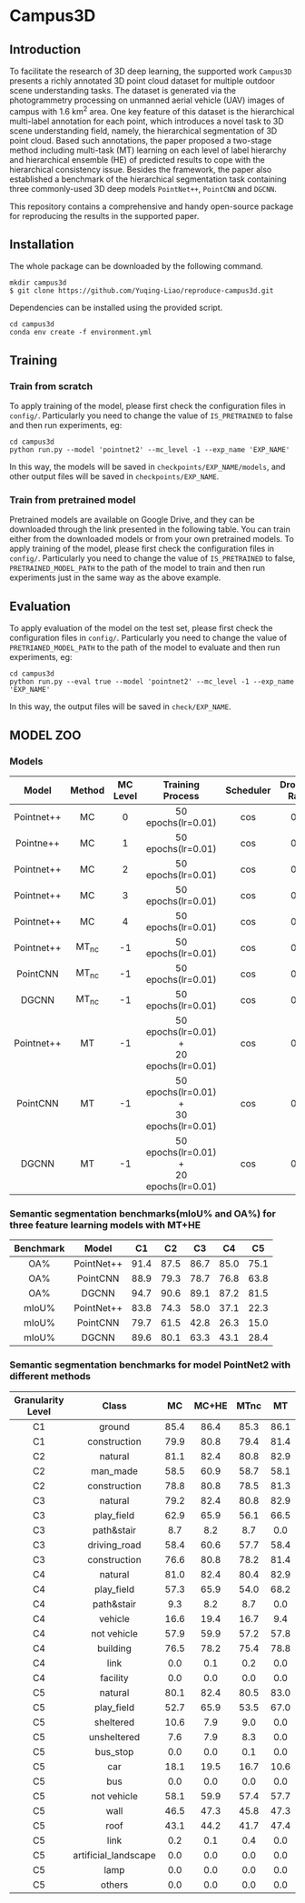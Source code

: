 # Campus3D
## Introduction
To facilitate the research of 3D deep learning, the supported work `Campus3D` presents a richly annotated 3D point cloud dataset for multiple outdoor scene understanding tasks. The dataset is generated via the photogrammetry processing on unmanned aerial vehicle (UAV) images of campus with 1.6 km<sup>2</sup> area. One key feature of this dataset is the hierarchical multi-label annotation for each point, which introduces a novel task to 3D scene understanding field, namely, the hierarchical segmentation of 3D point cloud. Based such annotations, the paper proposed a two-stage method including multi-task (MT) learning on each level of label hierarchy and hierarchical ensemble (HE) of predicted results to cope with the hierarchical consistency issue. Besides the framework, the paper also established a benchmark of the hierarchical segmentation task containing three commonly-used 3D deep models `PointNet++`, `PointCNN` and `DGCNN`. 

This repository contains a comprehensive and handy open-source package for reproducing the results in the supported paper.
## Installation
The whole package can be downloaded by the following command.
```
mkdir campus3d
$ git clone https://github.com/Yuqing-Liao/reproduce-campus3d.git
```
Dependencies can be installed using the provided script.
```
cd campus3d
conda env create -f environment.yml
```
## Training
### Train from scratch
To apply training of the model, please first check the configuration files in `config/`. Particularly you need to change the value of `IS_PRETRAINED` to false and then run experiments, eg:
```
cd campus3d
python run.py --model 'pointnet2' --mc_level -1 --exp_name 'EXP_NAME'
```
In this way, the models will be saved in `checkpoints/EXP_NAME/models`, and other output files will be saved in `checkpoints/EXP_NAME`.
### Train from pretrained model
Pretrained models are available on Google Drive, and they can be downloaded through the link presented in the following table. You can train either from the downloaded models or from your own pretrained models. To apply training of the model, please first check the configuration files in `config/`. Particularly you need to change the value of `IS_PRETRAINED` to false, `PRETRAINED_MODEL_PATH` to the path of the model to train and then run experiments just in the same way as the above example.
## Evaluation
To apply evaluation of the model on the test set, please first check the configuration files in `config/`. Particularly you need to change the value of `PRETRIANED_MODEL_PATH` to the path of the model to evaluate and then run experiments, eg:
```
cd campus3d
python run.py --eval true --model 'pointnet2' --mc_level -1 --exp_name 'EXP_NAME'
```
In this way, the output files will be saved in `check/EXP_NAME`.
## MODEL ZOO
### Models
|Model|Method|MC Level|Training Process|Scheduler|Dropout<br>Rate|Download<br>Link|
:-:|:-:|:-:|:-:|:-:|:-:|:-:
|Pointnet++|MC|0|50 epochs(lr=0.01)|cos|0.5|[MC0](https://drive.google.com/file/d/1XrCGYfFwFBx6y4O6CY71YFGXFxCUwSbc/view?usp=sharing)|
|Pointne++|MC|1|50 epochs(lr=0.01)|cos|0.5|[MC1](https://drive.google.com/file/d/1oUOyuszPHDjZsRDhdJGwIHXxImllvvRT/view?usp=sharing)|
|Pointnet++|MC|2|50 epochs(lr=0.01)|cos|0.5|[MC2](https://drive.google.com/file/d/1peZa8j-HMI4-NCfnSSjpYXrHmI1M3AG1/view?usp=sharing)|
|Pointnet++|MC|3|50 epochs(lr=0.01)|cos|0.5|[MC3](https://drive.google.com/file/d/1aXPemqQCXWL33DdlMB86jnhNCx7-hoNB/view?usp=sharing)|
|Pointnet++|MC|4|50 epochs(lr=0.01)|cos|0.5|[MC4](https://drive.google.com/file/d/1ilJXKI42pcbenK7Q2LRWzOAm4ui6teWI/view?usp=sharing)|
|Pointnet++|MT<sub>nc</sub>|-1|50 epochs(lr=0.01)|cos|0.5|[pointnet2_MTnc](https://drive.google.com/file/d/1QducufhXMk65LO5ZNJx-1kLRg42yf2L6/view?usp=sharing)|
|PointCNN|MT<sub>nc</sub>|-1|50 epochs(lr=0.01)|cos|0.5|[pointcnn_MTnc](https://drive.google.com/file/d/1NAaNVMtq79AyxYhS8Caz2LpTyxl0tntw/view?usp=sharing)|
|DGCNN|MT<sub>nc</sub>|-1|50 epochs(lr=0.01)|cos|0.5|[dgcnn_MTnc](https://drive.google.com/file/d/1-CQHSkdda30j7Zq9HyC0ZITGsdiHsZ0W/view?usp=sharing)|
|Pointnet++|MT|-1|50 epochs(lr=0.01) +<br>20 epochs(lr=0.01)|cos|0.5|[pointnet2_MT](https://drive.google.com/file/d/1eY1WZ9JYjXUrCPqLU6UegC_F3pojzAls/view?usp=sharing)|
|PointCNN|MT|-1|50 epochs(lr=0.01) +<br>30 epochs(lr=0.01)|cos|0.5|[pointcnn_MT](https://drive.google.com/file/d/1l9kda3z5359aI08ZpdRDJRm6YItvv_3N/view?usp=sharing)|
|DGCNN|MT|-1|50 epochs(lr=0.01) +<br>20 epochs(lr=0.01)|cos|0.5|[dgcnn_MT](https://drive.google.com/file/d/1qo157dARwZhZ5R_AUDSbs_bE_T5S0bD-/view?usp=sharing)|

### Semantic segmentation benchmarks(mIoU% and OA%) for three feature learning models with MT+HE <br>
|Benchmark|Model|C1|C2|C3|C4|C5|
:-:|:-:|:-:|:-:|:-:|:-:|:-:
|OA%|PointNet++|91.4|87.5|86.7|85.0|75.1|
|OA%|PointCNN|88.9|79.3|78.7|76.8|63.8|
|OA%|DGCNN|94.7|90.6|89.1|87.2|81.5|
|mIoU%|PointNet++|83.8|74.3|58.0|37.1|22.3|
|mIoU%|PointCNN|79.7|61.5|42.8|26.3|15.0|
|mIoU%|DGCNN|89.6|80.1|63.3|43.1|28.4|

### Semantic segmentation benchmarks for model PointNet2 with different methods <br>
|Granularity Level|Class|MC|MC+HE|MTnc|MT|MT+HE|
:-:|:-:|:-:|:-:|:-:|:-:|:-:
|C1|ground|85.4|86.4|85.3|86.1|86.1|
|C1|construction|79.9|80.8|79.4|81.4|81.5|
|C2|natural|81.1|82.4|80.8|82.9|82.9|
|C2|man_made|58.5|60.9|58.7|58.1|58.5|
|C2|construction|78.8|80.8|78.5|81.3|81.5|
|C3|natural|79.2|82.4|80.8|82.9|82.9|
|C3|play_field|62.9|65.9|56.1|66.5|67.3|
|C3|path&stair|8.7|8.2|8.7|0.0|0.0|
|C3|driving_road|58.4|60.6|57.7|58.4|58.5|
|C3|construction|76.6|80.8|78.2|81.4|81.5|
|C4|natural|81.0|82.4|80.4|82.9|82.9|
|C4|play_field|57.3|65.9|54.0|68.2|67.3|
|C4|path&stair|9.3|8.2|8.7|0.0|0.0|
|C4|vehicle|16.6|19.4|16.7|9.4|9.9|
|C4|not vehicle|57.9|59.9|57.2|57.8|57.9|
|C4|building|76.5|78.2|75.4|78.8|78.8|
|C4|link|0.0|0.1|0.2|0.0|0.0|
|C4|facility|0.0|0.0|0.0|0.0|0.0|
|C5|natural|80.1|82.4|80.5|83.0|82.9|
|C5|play_field|52.7|65.9|53.5|67.0|67.3|
|C5|sheltered|10.6|7.9|9.0|0.0|0.0|
|C5|unsheltered|7.6|7.9|8.3|0.0|0.0|
|C5|bus_stop|0.0|0.0|0.1|0.0|0.0|
|C5|car|18.1|19.5|16.7|10.6|9.9|
|C5|bus|0.0|0.0|0.0|0.0|0.0|
|C5|not vehicle|58.1|59.9|57.4|57.7|57.9|
|C5|wall|46.5|47.3|45.8|47.3|47.1|
|C5|roof|43.1|44.2|41.7|47.4|47.4|
|C5|link|0.2|0.1|0.4|0.0|0.0|
|C5|artificial_landscape|0.0|0.0|0.0|0.0|0.0|
|C5|lamp|0.0|0.0|0.0|0.0|0.0|
|C5|others|0.0|0.0|0.0|0.0|0.0|

